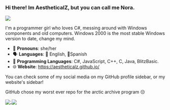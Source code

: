 ### Hi there! Im AestheticalZ, but you can call me Nora.
[![](https://visitcount.itsvg.in/api?id=AestheticalZ&label=Profile%20Views&color=0&icon=5&pretty=true)](https://visitcount.itsvg.in)


I'm a programmer girl who loves C#, messing around with Windows components and old computers. Windows 2000 is the most stable Windows version to date, change my mind.

- 👤 **Pronouns**: she/her
- 🗣️ **Languages**: 🍵 English, 🥘Spanish
- 💾 **Programming Languages**: C#, JavaScript, C++, C, Java, BlitzBasic.
- 🌐 **Website**: https://aestheticalz.github.io/

You can check some of my social media on my GitHub profile sidebar, or my website's sidebar!

GitHub chose my worst ever repo for the arctic archive program 😔

<a href="https://github.com/anuraghazra/github-readme-stats">
  <img align="center" src="https://github-readme-stats.vercel.app/api?username=aestheticalz&show_icons=true&theme=tokyonight" />
</a>
<a href="https://github.com/anuraghazra/convoychat">
  <img align="center" src="https://github-readme-stats.vercel.app/api/top-langs/?username=aestheticalz&layout=compact&theme=tokyonight" />
</a>
